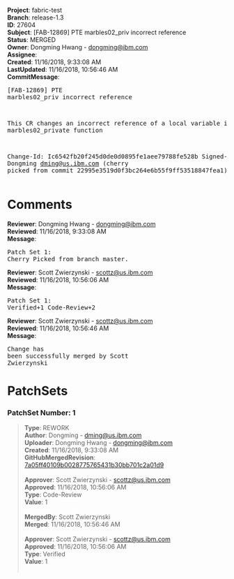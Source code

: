 <strong>Project</strong>: fabric-test<br><strong>Branch</strong>: release-1.3<br><strong>ID</strong>: 27604<br><strong>Subject</strong>: [FAB-12869] PTE marbles02_priv incorrect reference<br><strong>Status</strong>: MERGED<br><strong>Owner</strong>: Dongming Hwang - dongming@ibm.com<br><strong>Assignee</strong>:<br><strong>Created</strong>: 11/16/2018, 9:33:08 AM<br><strong>LastUpdated</strong>: 11/16/2018, 10:56:46 AM<br><strong>CommitMessage</strong>:<br><pre>[FAB-12869] PTE marbles02_priv incorrect reference

This CR changes an incorrect reference of a local
variable in marbles02_private function

Change-Id: Ic6542fb20f245d0de0d0895fe1aee79788fe528b
Signed-off-by: Dongming <dming@us.ibm.com>
(cherry picked from commit 22995e3519d0f3bc264e6b55f9ff53518847fea1)
</pre><h1>Comments</h1><strong>Reviewer</strong>: Dongming Hwang - dongming@ibm.com<br><strong>Reviewed</strong>: 11/16/2018, 9:33:08 AM<br><strong>Message</strong>: <pre>Patch Set 1: Cherry Picked from branch master.</pre><strong>Reviewer</strong>: Scott Zwierzynski - scottz@us.ibm.com<br><strong>Reviewed</strong>: 11/16/2018, 10:56:06 AM<br><strong>Message</strong>: <pre>Patch Set 1: Verified+1 Code-Review+2</pre><strong>Reviewer</strong>: Scott Zwierzynski - scottz@us.ibm.com<br><strong>Reviewed</strong>: 11/16/2018, 10:56:46 AM<br><strong>Message</strong>: <pre>Change has been successfully merged by Scott Zwierzynski</pre><h1>PatchSets</h1><h3>PatchSet Number: 1</h3><blockquote><strong>Type</strong>: REWORK<br><strong>Author</strong>: Dongming - dming@us.ibm.com<br><strong>Uploader</strong>: Dongming Hwang - dongming@ibm.com<br><strong>Created</strong>: 11/16/2018, 9:33:08 AM<br><strong>GitHubMergedRevision</strong>: [7a05ff40109b0028775765431b30bb701c2a01d9](https://github.com/hyperledger-gerrit-archive/fabric-test/commit/7a05ff40109b0028775765431b30bb701c2a01d9)<br><br><strong>Approver</strong>: Scott Zwierzynski - scottz@us.ibm.com<br><strong>Approved</strong>: 11/16/2018, 10:56:06 AM<br><strong>Type</strong>: Code-Review<br><strong>Value</strong>: 1<br><br><strong>MergedBy</strong>: Scott Zwierzynski<br><strong>Merged</strong>: 11/16/2018, 10:56:46 AM<br><br><strong>Approver</strong>: Scott Zwierzynski - scottz@us.ibm.com<br><strong>Approved</strong>: 11/16/2018, 10:56:06 AM<br><strong>Type</strong>: Verified<br><strong>Value</strong>: 1<br><br></blockquote>
